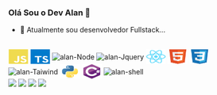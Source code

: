 ### Olá Sou o Dev Alan 👋

- 🔭 Atualmente sou desenvolvedor Fullstack...

<div style="display: inline_block"><br>
  <img align="center" alt="alan-Js" height="30" width="40" src="https://raw.githubusercontent.com/devicons/devicon/master/icons/javascript/javascript-plain.svg">
  <img align="center" alt="alan-Ts" height="30" width="40" src="https://raw.githubusercontent.com/devicons/devicon/master/icons/typescript/typescript-plain.svg">
  <img align="center" alt="alan-Node" height="30" width="30" src="https://cdn.icon-icons.com/icons2/2415/PNG/512/nodejs_plain_logo_icon_146409.png">
  <img align="center" alt="alan-Jquery" height="30" width="30" src="https://cdn.icon-icons.com/icons2/2415/PNG/512/jquery_original_wordmark_logo_icon_146447.png">
  <img align="center" alt="alan-React" height="30" width="40" src="https://raw.githubusercontent.com/devicons/devicon/master/icons/react/react-original.svg">
  <img align="center" alt="alan-HTML" height="30" width="40" src="https://raw.githubusercontent.com/devicons/devicon/master/icons/html5/html5-original.svg">
  <img align="center" alt="alan-CSS" height="30" width="40" src="https://raw.githubusercontent.com/devicons/devicon/master/icons/css3/css3-original.svg">
  <img align="center" alt="alan-Taiwind" height="30" width="30" src="https://cdn.icon-icons.com/icons2/2107/PNG/512/file_type_tailwind_icon_130128.png">
  <img align="center" alt="alan-Python" height="30" width="40" src="https://raw.githubusercontent.com/devicons/devicon/master/icons/python/python-original.svg">
  <img align="center" alt="alan-Csharp" height="30" width="40" src="https://raw.githubusercontent.com/devicons/devicon/master/icons/csharp/csharp-original.svg">
  <img align="center" alt="alan-shell" height="30" width="40" src="https://upload.wikimedia.org/wikipedia/commons/2/2f/PowerShell_5.0_icon.png">
</div>
  
 
<div> 
  <a href="https://www.instagram.com/alancastro676?igsh=MTFnczIxaWtiMzI3eA%3D%3D&utm_source=qr " target="_blank"><img src="https://img.shields.io/badge/-Instagram-%23E4405F?style=for-the-badge&logo=instagram&logoColor=white" target="_blank"></a>
 <a href="" target="_blank"><img src="https://img.shields.io/badge/Discord-7289DA?style=for-the-badge&logo=discord&logoColor=white" target="_blank"></a> 
  <a href = ""><img src="https://img.shields.io/badge/-Gmail-%23333?style=for-the-badge&logo=gmail&logoColor=white" target="_blank"></a>
  <a href="https://www.linkedin.com/in/alan-castro-moura-831772203?utm_source=share&utm_campaign=share_via&utm_content=profile&utm_medium=ios_app" target="_blank"><img src="https://img.shields.io/badge/-LinkedIn-%230077B5?style=for-the-badge&logo=linkedin&logoColor=white" target="_blank"></a> 
  
</div>
